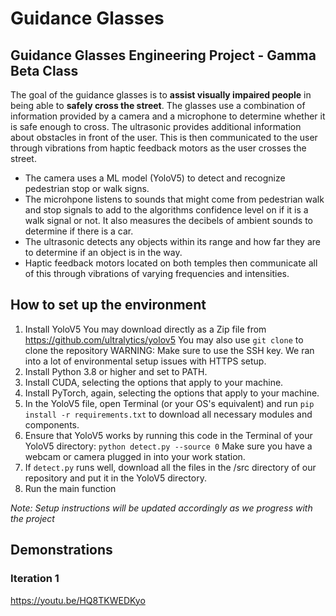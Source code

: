 # Guidance Glasses
## Guidance Glasses Engineering Project - Gamma Beta Class
The goal of the guidance glasses is to **assist visually impaired people** in being able to **safely cross the street**. The glasses use a combination of information provided by a camera and a microphone to determine whether it is safe enough to cross. The ultrasonic provides additional information about obstacles in front of the user. This is then communicated to the user through vibrations from haptic feedback motors as the user crosses the street.
- The camera uses a ML model (YoloV5) to detect and recognize pedestrian stop or walk signs. 
- The microhpone listens to sounds that might come from pedestrian walk and stop signals to add to the algorithms confidence level on if it is a walk signal or not. It also measures the decibels of ambient sounds to determine if there is a car.
- The ultrasonic detects any objects within its range and how far they are to determine if an object is in the way.
- Haptic feedback motors located on both temples then communicate all of this through vibrations of varying frequencies and intensities.


## How to set up the environment
1. Install YoloV5
You may download directly as a Zip file from https://github.com/ultralytics/yolov5
You may also use `git clone` to clone the repository
  WARNING: Make sure to use the SSH key. We ran into a lot of environmental setup issues with HTTPS setup.
3. Install Python 3.8 or higher and set to PATH.
4. Install CUDA, selecting the options that apply to your machine.
5. Install PyTorch, again, selecting the options that apply to your machine.
6. In the YoloV5 file, open Terminal (or your OS's equivalent) and run `pip install -r requirements.txt` to download all necessary modules and components. 
7. Ensure that YoloV5 works by running this code in the Terminal of your YoloV5 directory: `python detect.py --source 0`
Make sure you have a webcam or camera plugged in into your work station.
8. If `detect.py` runs well, download all the files in the /src directory of our repository and put it in the YoloV5 directory.
9. Run the main function

*Note: Setup instructions will be updated accordingly as we progress with the project*

## Demonstrations
### Iteration 1
https://youtu.be/HQ8TKWEDKyo
